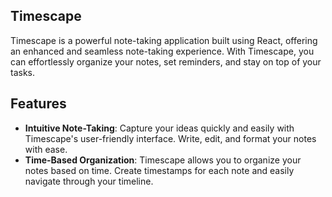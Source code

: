 ## Timescape

Timescape is a powerful note-taking application built using React, offering an enhanced and seamless note-taking experience. With Timescape, you can effortlessly organize your notes, set reminders, and stay on top of your tasks.

## Features

- **Intuitive Note-Taking**: Capture your ideas quickly and easily with Timescape's user-friendly interface. Write, edit, and format your notes with ease.
- **Time-Based Organization**: Timescape allows you to organize your notes based on time. Create timestamps for each note and easily navigate through your timeline.

